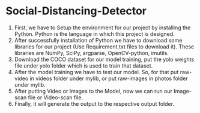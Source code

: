 # Social-Distancing-Detector
1. First, we have to Setup the environment for our project by installing the Python.
Python is the language in which this project is designed.
2. After successfully installation of Python we have to download some libraries for our project (Use Requirement.txt files to download it). These libraries are NumPy, SciPy, argparse, OpenCV-python, imutils.
3. Download the COCO dataset for our model training, put the yolo weights file under yolo folder which is used to train that dataset.
4. After the model training we have to test our model. So, for that put raw-video in videos folder under mylib, or put raw-images in photos folder under mylib.
5. After putting Video or Images to the Model, now we can run our Image-scan file or Video-scan file.
6. Finally, it will generate the output to the respective output folder.
